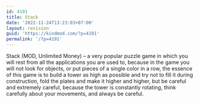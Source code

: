 ```yaml
---
id: 4191
title: Stack
date: '2022-11-24T13:23:03+07:00'
layout: revision
guid: 'https://kindmod.com/?p=4191'
permalink: '/?p=4191'
---
```


Stack (MOD, Unlimited Money) – a very popular puzzle game in which you will rest from all the applications you are used to, because in the game you will not look for objects, or put pieces of a single color in a row, the essence of this game is to build a tower as high as possible and try not to fill it during construction, fold the plates and make it higher and higher, but be careful and extremely careful, because the tower is constantly rotating, think carefully about your movements, and always be careful.